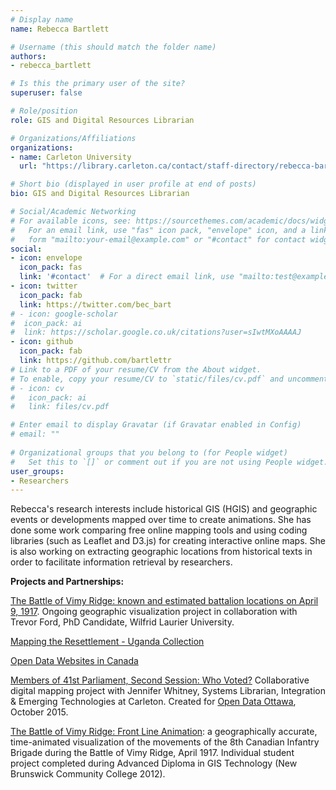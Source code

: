 ```yaml
---
# Display name
name: Rebecca Bartlett

# Username (this should match the folder name)
authors:
- rebecca_bartlett

# Is this the primary user of the site?
superuser: false

# Role/position
role: GIS and Digital Resources Librarian

# Organizations/Affiliations
organizations:
- name: Carleton University
  url: "https://library.carleton.ca/contact/staff-directory/rebecca-bartlett"

# Short bio (displayed in user profile at end of posts)
bio: GIS and Digital Resources Librarian

# Social/Academic Networking
# For available icons, see: https://sourcethemes.com/academic/docs/widgets/#icons
#   For an email link, use "fas" icon pack, "envelope" icon, and a link in the
#   form "mailto:your-email@example.com" or "#contact" for contact widget.
social:
- icon: envelope
  icon_pack: fas
  link: '#contact'  # For a direct email link, use "mailto:test@example.org".
- icon: twitter
  icon_pack: fab
  link: https://twitter.com/bec_bart
# - icon: google-scholar
#  icon_pack: ai
#  link: https://scholar.google.co.uk/citations?user=sIwtMXoAAAAJ
- icon: github
  icon_pack: fab
  link: https://github.com/bartlettr
# Link to a PDF of your resume/CV from the About widget.
# To enable, copy your resume/CV to `static/files/cv.pdf` and uncomment the lines below.  
# - icon: cv
#   icon_pack: ai
#   link: files/cv.pdf

# Enter email to display Gravatar (if Gravatar enabled in Config)
# email: ""
  
# Organizational groups that you belong to (for People widget)
#   Set this to `[]` or comment out if you are not using People widget.  
user_groups:
- Researchers
---
```


Rebecca's research interests include historical GIS (HGIS) and geographic events or developments mapped over time to create animations. She has done some work comparing free online mapping tools and using coding libraries (such as Leaflet and D3.js) for creating interactive online maps. She is also working on extracting geographic locations from historical texts in order to facilitate information retrieval by researchers.

**Projects and Partnerships:** 

[The Battle of Vimy Ridge: known and estimated battalion locations on April 9, 1917](https://bartlettr.github.io/VimyRidge/). Ongoing geographic visualization project in collaboration with Trevor Ford, PhD Candidate, Wilfrid Laurier University.

[Mapping the Resettlement - Uganda Collection](https://carleton.ca/uganda-collection/mapping-the-resettlement/)

[Open Data Websites in Canada](http://bartlettr.github.io/opendatawebsites/)

[Members of 41st Parliament, Second Session: Who Voted?](http://cu-library.github.io/mp-activity/) Collaborative digital mapping project with Jennifer Whitney, Systems Librarian, Integration & Emerging Technologies at Carleton. Created for [Open Data Ottawa](http://www.meetup.com/Open-Data-Ottawa/), October 2015.

[The Battle of Vimy Ridge: Front Line Animation](https://sites.google.com/site/bartlettrebecca/): a geographically accurate, time-animated visualization of the movements of the 8th Canadian Infantry Brigade during the Battle of Vimy Ridge, April 1917. Individual student project completed during Advanced Diploma in GIS Technology (New Brunswick Community College 2012).
